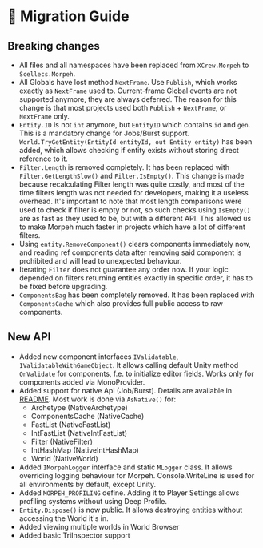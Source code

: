 # 🚀 Migration Guide  

## Breaking changes  
* All files and all namespaces have been replaced from `XCrew.Morpeh` to `Scellecs.Morpeh`.
* All Globals have lost method `NextFrame`. Use `Publish`, which works exactly as `NextFrame` used to. Current-frame Global events are not supported anymore, they are always deferred. The reason for this change is that most projects used both `Publish` + `NextFrame`, or `NextFrame` only.
* `Entity.ID` is not `int` anymore, but `EntityID` which contains `id` and `gen`. This is a mandatory change for Jobs/Burst support. `World.TryGetEntity(EntityId entityId, out Entity entity)` has been added, which allows checking if entity exists without storing direct reference to it.
* `Filter.Length` is removed completely. It has been replaced with `Filter.GetLengthSlow()` and `Filter.IsEmpty()`. This change is made because recalculating Filter length was quite costly, and most of the time filters length was not needed for developers, making it a useless overhead. It's important to note that most length comparisons were used to check if filter is empty or not, so such checks using `IsEmpty()` are as fast as they used to be, but with a different API. This allowed us to make Morpeh much faster in projects which have a lot of different filters.
* Using `entity.RemoveComponent()` clears components immediately now, and reading ref components data after removing said component is prohibited and will lead to unexpected behaviour.
* Iterating `Filter` does not guarantee any order now. If your logic depended on filters returning entities exactly in specific order, it has to be fixed before upgrading.
* `ComponentsBag` has been completely removed. It has been replaced with `ComponentsCache` which also provides full public access to raw components.

## New API  
* Added new component interfaces `IValidatable`, `IValidatableWithGameObject`. It allows calling default Unity method `OnValidate` for components, f.e. to initialize editor fields. Works only for components added via MonoProvider.
* Added support for native Api (Job/Burst). Details are available in [README](README.md#unity-jobs-and-burst). Most work is done via `AsNative()` for:
  * Archetype (NativeArchetype)
  * ComponentsCache (NativeCache)
  * FastList (NativeFastList)
  * IntFastList (NativeIntFastList)
  * Filter (NativeFilter)
  * IntHashMap (NativeIntHashMap)
  * World (NativeWorld)
* Added `IMorpehLogger` interface and static `MLogger` class. It allows overriding logging behaviour for Morpeh. Console.WriteLine is used for all environments by default, except Unity.
* Added `MORPEH_PROFILING` define. Adding it to Player Settings allows profiling systems without using Deep Profile.
* `Entity.Dispose()` is now public. It allows destroying entities without accessing the World it's in.
* Added viewing multiple worlds in World Browser
* Added basic TriInspector support